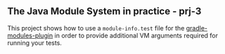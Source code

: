 ## The Java Module System in practice - prj-3

This project shows how to use a `module-info.test` file for the [gradle-modules-plugin](https://github.com/java9-modularity/gradle-modules-plugin)
in order to provide additional VM arguments required for running your tests.
